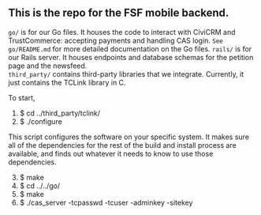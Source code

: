 ## This is the repo for the FSF mobile backend.

`go/` is for our Go files. It houses the code to interact with CiviCRM and TrustCommerce: accepting payments and handling CAS login. `See go/README.md` for more detailed documentation on the Go files.
`rails/` is for our Rails server. It houses endpoints and database schemas for the petition page and the newsfeed.  
`third_party/` contains third-party libraries that we integrate. Currently, it just contains the TCLink library in C.

To start, 

1. $ cd ../third_party/tclink/
2. $ ./configure

This script configures the software on your specific system. It makes sure all of the dependencies for the rest of the build and install process are available, and finds out whatever it needs to know to use those dependencies.

3. $ make
4. $ cd ../../go/
5. $ make
6. $ ./cas_server -tcpasswd <PASSWORD HERE> -tcuser <USER NAME HERE> -adminkey <ADMIN KEY HERE> -sitekey <SITE KEY HERE>